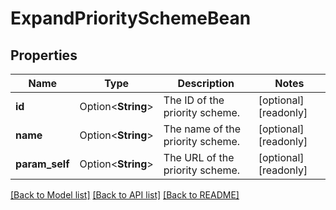 # ExpandPrioritySchemeBean

## Properties

Name | Type | Description | Notes
------------ | ------------- | ------------- | -------------
**id** | Option<**String**> | The ID of the priority scheme. | [optional][readonly]
**name** | Option<**String**> | The name of the priority scheme. | [optional][readonly]
**param_self** | Option<**String**> | The URL of the priority scheme. | [optional][readonly]

[[Back to Model list]](../README.md#documentation-for-models) [[Back to API list]](../README.md#documentation-for-api-endpoints) [[Back to README]](../README.md)


